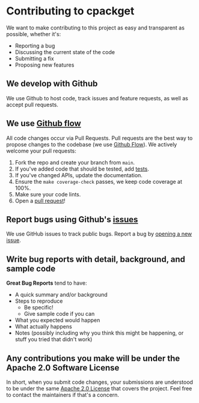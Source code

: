 # Contributing to cpackget

We want to make contributing to this project as easy and transparent as possible, whether it's:

- Reporting a bug
- Discussing the current state of the code
- Submitting a fix
- Proposing new features

## We develop with Github

We use Github to host code, track issues and feature requests, as well as accept pull requests.

## We use [Github flow](https://guides.github.com/introduction/flow/index.html)

All code changes occur via Pull Requests.
Pull requests are the best way to propose changes to the codebase (we use
 [Github Flow](https://guides.github.com/introduction/flow/index.html)). We actively welcome your pull requests:

1. Fork the repo and create your branch from `main`.
2. If you've added code that should be tested, add [tests](https://golang.org/pkg/testing/).
3. If you've changed APIs, update the documentation.
4. Ensure the `make coverage-check` passes, we keep code coverage at 100%.
5. Make sure your code lints.
6. Open a [pull request](https://github.com/Open-CMSIS-Pack/cpackget/pulls)!

## Report bugs using Github's [issues](https://github.com/Open-CMSIS-Pack/cpackget/issues)

We use GitHub issues to track public bugs. Report a bug by
 [opening a new issue](https://github.com/Open-CMSIS-Pack/cpackget/issues/new).

## Write bug reports with detail, background, and sample code

**Great Bug Reports** tend to have:

- A quick summary and/or background
- Steps to reproduce
  - Be specific!
  - Give sample code if you can
- What you expected would happen
- What actually happens
- Notes (possibly including why you think this might be happening, or stuff you tried that didn't work)

## Any contributions you make will be under the Apache 2.0 Software License

In short, when you submit code changes, your submissions are understood to be under the same
[Apache 2.0 License](https://choosealicense.com/licenses/apache-2.0/) that covers the project.
Feel free to contact the maintainers if that's a concern.
